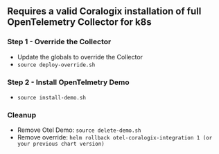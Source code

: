 ## Requires a valid Coralogix installation of full OpenTelemetry Collector for k8s  
  
### Step 1 - Override the Collector
- Update the globals to override the Collector  
- `source deploy-override.sh`  
  
### Step 2 - Install OpenTelmetry Demo
- `source install-demo.sh`   
  
### Cleanup   
- Remove Otel Demo: `source delete-demo.sh` 
- Remove override:  `helm rollback otel-coralogix-integration 1 (or your previous chart version)`
